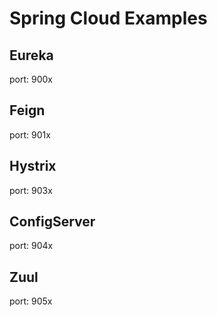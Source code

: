# Spring Cloud Examples

## Eureka
port: 900x

## Feign
port: 901x

## Hystrix
port: 903x

## ConfigServer
port: 904x

## Zuul
port: 905x